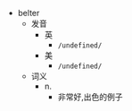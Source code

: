 - belter
  - 发音
    - 英
      - `/undefined/`
    - 美
      - `/undefined/`
  - 词义
    - n.
      - 非常好,出色的例子
